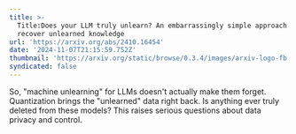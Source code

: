 ```yaml
---
title: >-
  Title:Does your LLM truly unlearn? An embarrassingly simple approach to
  recover unlearned knowledge
url: 'https://arxiv.org/abs/2410.16454'
date: '2024-11-07T21:15:59.752Z'
thumbnail: 'https://arxiv.org/static/browse/0.3.4/images/arxiv-logo-fb.png'
syndicated: false
---
```

So, "machine unlearning" for LLMs doesn't actually make them forget. Quantization brings the "unlearned" data right back.  Is anything ever truly deleted from these models?  This raises serious questions about data privacy and control.
